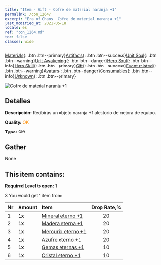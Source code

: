 ```yaml
---
title: "Item - Gift - Cofre de material naranja +1"
permalink: /con_1264/
excerpt: "Era of Chaos  Cofre de material naranja +1"
last_modified_at: 2021-05-18
locale: es
ref: "con_1264.md"
toc: false
classes: wide
---
```

 [Materials](/ItemsES/){: .btn .btn--primary}[Artifacts](/ItemsES/Artifacts/){: .btn .btn--success}[Unit Soul](/ItemsES/UnitSoul/){: .btn .btn--warning}[Unit Awakening](/ItemsES/UnitAwakening/){: .btn .btn--danger}[Hero Soul](/ItemsES/HeroSoul/){: .btn .btn--info}[Hero Skill](/ItemsES/HeroSkill/){: .btn .btn--primary}[Gift](/ItemsES/Gift/){: .btn .btn--success}[Event related](/ItemsES/Events/){: .btn .btn--warning}[Avatars](/ItemsES/Avatars/){: .btn .btn--danger}[Consumables](/ItemsES/Consumables/){: .btn .btn--info}[Unknown](/ItemsES/Unknown/){: .btn .btn--primary}

 ![Cofre de material naranja +1](/images/t/i_304002.png)

## Detalles
 **Descripción:** Recibirás un objeto naranja +1 aleatorio de mejora de equipo.

 **Quality:** <span style="color: #FF8C00">OK</span>

 **Type:** Gift

## Gather

  None

## This item contains:

 **Required Level to open:** 1

 3 You would get **1** item  from:

  | Nr | Amount |     Item    | Drop Rate,% |
  |:---|:-------|:------------|:---------:|
  | 1 |  **1x** | [Mineral eterno +1](/ItemsES/mat_68/) | 20 | 
  | 2 |  **1x** | [Madera eterna +1](/ItemsES/mat_69/) | 20 | 
  | 3 |  **1x** | [Mercurio eterno +1](/ItemsES/mat_70/) | 20 | 
  | 4 |  **1x** | [Azufre eterno +1](/ItemsES/mat_71/) | 20 | 
  | 5 |  **1x** | [Gemas eternas +1](/ItemsES/mat_72/) | 10 | 
  | 6 |  **1x** | [Cristal eterno +1](/ItemsES/mat_73/) | 10 | 

